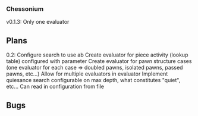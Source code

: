 
### Chessonium

v0.1.3: Only one evaluator

## Plans

0.2:
Configure search to use ab
Create evaluator for piece activity (lookup table) configured with parameter
Create evaluator for pawn structure cases (one evaluator for each case => doubled pawns, isolated pawns, passed pawns, etc...)
Allow for multiple evaluators in evaluator
Implement quiesance search configurable on max depth, what constitutes "quiet", etc...
Can read in configuration from file

## Bugs
